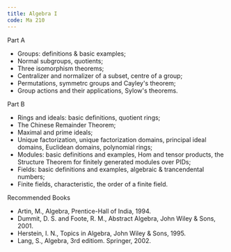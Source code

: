```yaml
---
title: Algebra I
code: Ma 210
---
```

Part A

* Groups: definitions & basic examples;
* Normal subgroups, quotients;
* Three isomorphism theorems;
* Centralizer and normalizer of a subset, centre of a group;
* Permutations, symmetrc groups and Cayley's theorem;
* Group actions and their applications, Sylow's theorems.

Part B

* Rings and ideals: basic definitions, quotient rings;
* The Chinese Remainder Theorem;
* Maximal and prime ideals;
* Unique factorization, unique factorization domains, principal ideal domains,
  Euclidean domains, polynomial rings;
* Modules: basic definitions and examples, Hom and tensor products, the
  Structure Theorem for finitely generated modules over PIDs;
* Fields: basic definitions and examples, algebraic & trancendental numbers;
* Finite fields, characteristic, the order of a finite field.

Recommended Books

* Artin, M., Algebra, Prentice-Hall of India, 1994.
* Dummit, D. S. and Foote, R. M., Abstract Algebra, John Wiley & Sons, 2001.
* Herstein, I. N., Topics in Algebra, John Wiley & Sons, 1995.
* Lang, S., Algebra, 3rd editiom. Springer, 2002.
